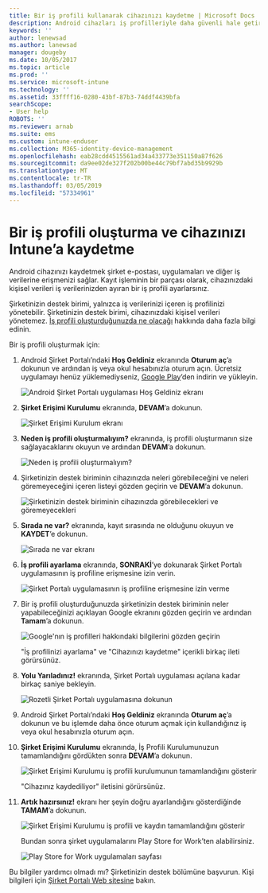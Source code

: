 ```yaml
---
title: Bir iş profili kullanarak cihazınızı kaydetme | Microsoft Docs
description: Android cihazları iş profilleriyle daha güvenli hale getirme.
keywords: ''
author: lenewsad
ms.author: lanewsad
manager: dougeby
ms.date: 10/05/2017
ms.topic: article
ms.prod: ''
ms.service: microsoft-intune
ms.technology: ''
ms.assetid: 33ffff16-0280-43bf-87b3-74ddf4439bfa
searchScope:
- User help
ROBOTS: ''
ms.reviewer: arnab
ms.suite: ems
ms.custom: intune-enduser
ms.collection: M365-identity-device-management
ms.openlocfilehash: eab28cdd4515561ad34a433773e351150a87f626
ms.sourcegitcommit: da9ee02de327f202b00be44c79bf7abd35b9929b
ms.translationtype: MT
ms.contentlocale: tr-TR
ms.lasthandoff: 03/05/2019
ms.locfileid: "57334961"
---
```

# <a name="create-a-work-profile-and-enroll-your-device-in-intune"></a>Bir iş profili oluşturma ve cihazınızı Intune’a kaydetme

Android cihazınızı kaydetmek şirket e-postası, uygulamaları ve diğer iş verilerine erişmenizi sağlar. Kayıt işleminin bir parçası olarak, cihazınızdaki kişisel verileri iş verilerinizden ayıran bir iş profili ayarlarsınız.

Şirketinizin destek birimi, yalnızca iş verilerinizi içeren iş profilinizi yönetebilir. Şirketinizin destek birimi, cihazınızdaki kişisel verileri yönetemez. [İş profili oluşturduğunuzda ne olacağı](what-happens-when-you-create-a-work-profile-android.md) hakkında daha fazla bilgi edinin.

Bir iş profili oluşturmak için:

1.  Android Şirket Portalı’ndaki **Hoş Geldiniz** ekranında **Oturum aç**’a dokunun ve ardından iş veya okul hesabınızla oturum açın. Ücretsiz uygulamayı henüz yüklemediyseniz, [Google Play](https://play.google.com/store/apps/details?id=com.microsoft.windowsintune.companyportal)’den indirin ve yükleyin.

    ![Android Şirket Portalı uygulaması Hoş Geldiniz ekranı](./media/and-enroll-0-welcome-screen.png)

2. **Şirket Erişimi Kurulumu** ekranında, **DEVAM**’a dokunun.

    ![Şirket Erişimi Kurulum ekranı](/intune/media/android_cp_enroll_01_1709_new.png)

3.  **Neden iş profili oluşturmalıyım?** ekranında, iş profili oluşturmanın size sağlayacaklarını okuyun ve ardından **DEVAM**’a dokunun.

    ![Neden iş profili oluşturmalıyım?](./media/andr-afw-why-create-a-work-profile.png)

4.  Şirketinizin destek biriminin cihazınızda neleri görebileceğini ve neleri göremeyeceğini içeren listeyi gözden geçirin ve **DEVAM**’a dokunun.

    ![Şirketinizin destek biriminin cihazınızda görebilecekleri ve göremeyecekleri](/intune/media/android_cp_enroll_02_after_1710.png)

5.  **Sırada ne var?** ekranında, kayıt sırasında ne olduğunu okuyun ve **KAYDET**’e dokunun.

    ![Sırada ne var ekranı](/intune/media/android_work_cp_enroll_03_after_1710.png)

6. **İş profili ayarlama** ekranında, **SONRAKİ**’ye dokunarak Şirket Portalı uygulamasının iş profiline erişmesine izin verin.

    ![Şirket Portalı uygulamasının iş profiline erişmesine izin verme](./media/andr-afw-tap-next-to-set-up-work-profile.png)

7. Bir iş profili oluşturduğunuzda şirketinizin destek biriminin neler yapabileceğinizi açıklayan Google ekranını gözden geçirin ve ardından **Tamam**’a dokunun.

    ![Google'nın iş profilleri hakkındaki bilgilerini gözden geçirin](./media/andr-afw-google-screen-what-it-can-do.png)

    "İş profilinizi ayarlama" ve "Cihazınızı kaydetme" içerikli birkaç ileti görürsünüz.

8. **Yolu Yarıladınız!** ekranında, Şirket Portalı uygulaması açılana kadar birkaç saniye bekleyin.

    ![Rozetli Şirket Portalı uygulamasına dokunun](./media/andr-afw-tap-work-badged-company-portal-icon2.png)

9. Android Şirket Portalı’ndaki **Hoş Geldiniz** ekranında **Oturum aç**’a dokunun ve bu işlemde daha önce oturum açmak için kullandığınız iş veya okul hesabınızla oturum açın.

10. **Şirket Erişimi Kurulumu** ekranında, İş Profili Kurulumunuzun tamamlandığını gördükten sonra **DEVAM**’a dokunun.

    ![Şirket Erişimi Kurulumu iş profili kurulumunun tamamlandığını gösterir](./media/andr-afw-work-profile-now-set-up.png)

    "Cihazınız kaydediliyor" iletisini görürsünüz.

11. **Artık hazırsınız!** ekranı her şeyin doğru ayarlandığını gösterdiğinde **TAMAM**’a dokunun.

    ![Şirket Erişimi Kurulumu iş profili ve kaydın tamamlandığını gösterir](/intune/media/android_work_cp_enroll_04_after_1710.png)

    Bundan sonra şirket uygulamalarını Play Store for Work’ten alabilirsiniz.

    ![Play Store for Work uygulamaları sayfası](./media/andr-afw-tap-work-play-store-icon.png)

Bu bilgiler yardımcı olmadı mı? Şirketinizin destek bölümüne başvurun. Kişi bilgileri için [Şirket Portalı Web sitesine](https://go.microsoft.com/fwlink/?linkid=2010980) bakın.
